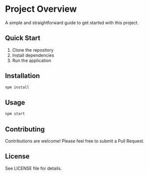 # Project Overview

A simple and straightforward guide to get started with this project.

## Quick Start

1. Clone the repository
2. Install dependencies
3. Run the application

## Installation

```bash
npm install
```

## Usage

```bash
npm start
```

## Contributing

Contributions are welcome! Please feel free to submit a Pull Request.

## License

See LICENSE file for details.
